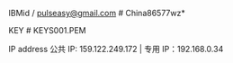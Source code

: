IBMid /  pulseasy@gmail.com  #  China86577wz*

KEY # KEYS001.PEM

IP address
公共 IP:  159.122.249.172 | 专用 IP：192.168.0.34
